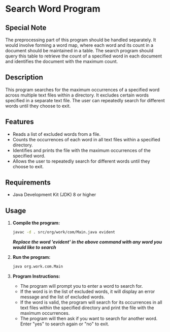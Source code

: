 # Search Word Program

## Special Note

The preprocessing part of this program should be handled separately. It would involve forming a word map, where each 
word and its  count in a document should be maintained in a table. The search program should query this table to 
retrieve the count of a specified word  in each document and identifies the document with the maximum count.

## Description

This program searches for the maximum occurrences of a specified word across multiple text files within a directory. It excludes certain words specified in a separate text file. The user can repeatedly search for different words until they choose to exit.

## Features

- Reads a list of excluded words from a file.
- Counts the occurrences of each word in all text files within a specified directory.
- Identifies and prints the file with the maximum occurrences of the specified word.
- Allows the user to repeatedly search for different words until they choose to exit.

## Requirements

- Java Development Kit (JDK) 8 or higher

## Usage

1. **Compile the program:**

    ```sh
    javac -d . src/org/work/com/Main.java evident
    ```
    ***Replace the word 'evident' in the above command with any word you would like to search***

2. **Run the program:**

    ```sh
    java org.work.com.Main
    ```

3. **Program Instructions:**
   - The program will prompt you to enter a word to search for.
   - If the word is in the list of excluded words, it will display an error message and the list of excluded words.
   - If the word is valid, the program will search for its occurrences in all text files within the specified directory and print the file with the maximum occurrences.
   - The program will then ask if you want to search for another word. Enter "yes" to search again or "no" to exit.
